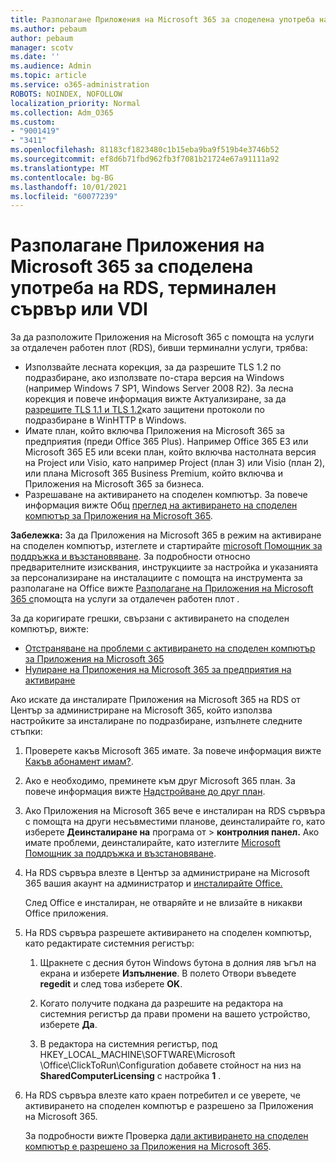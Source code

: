 ```yaml
---
title: Разполагане Приложения на Microsoft 365 за споделена употреба на RDS, терминален сървър или VDI
ms.author: pebaum
author: pebaum
manager: scotv
ms.date: ''
ms.audience: Admin
ms.topic: article
ms.service: o365-administration
ROBOTS: NOINDEX, NOFOLLOW
localization_priority: Normal
ms.collection: Adm_O365
ms.custom:
- "9001419"
- "3411"
ms.openlocfilehash: 81183cf1823480c1b15eba9ba9f519b4e3746b52
ms.sourcegitcommit: ef8d6b71fbd962fb3f7081b21724e67a91111a92
ms.translationtype: MT
ms.contentlocale: bg-BG
ms.lasthandoff: 10/01/2021
ms.locfileid: "60077239"
---
```

# <a name="deploying-microsoft-365-apps-for-shared-use-on-rds-terminal-server-or-vdi"></a>Разполагане Приложения на Microsoft 365 за споделена употреба на RDS, терминален сървър или VDI

За да разположите Приложения на Microsoft 365 с помощта на услуги за отдалечен работен плот (RDS), бивши терминални услуги, трябва:

- Използвайте лесната корекция, за да разрешите TLS 1.2 по подразбиране, ако използвате по-стара версия на Windows (например Windows 7 SP1, Windows Server 2008 R2). За лесна корекция и повече информация вижте Актуализиране, за да [разрешите TLS 1.1 и TLS 1.2](https://support.microsoft.com/en-us/topic/update-to-enable-tls-1-1-and-tls-1-2-as-default-secure-protocols-in-winhttp-in-windows-c4bd73d2-31d7-761e-0178-11268bb10392#bkmk_easy)като защитени протоколи по подразбиране в WinHTTP в Windows. 
- Имате план, който включва Приложения на Microsoft 365 за предприятия (преди Office 365 Plus). Например Office 365 E3 или Microsoft 365 E5 или всеки план, който включва настолната версия на Project или Visio, като например Project (план 3) или Visio (план 2), или плана Microsoft 365 Business Premium, който включва и Приложения на Microsoft 365 за бизнеса.
- Разрешаване на активирането на споделен компютър. За повече информация вижте Общ [преглед на активирането на споделен компютър за Приложения на Microsoft 365](https://docs.microsoft.com/deployoffice/overview-shared-computer-activation).

**Забележка:** За да Приложения на Microsoft 365 в режим на активиране на споделен компютър, изтеглете и стартирайте [microsoft Помощник за поддръжка и възстановяване](https://aka.ms/SaRA_OfficeSCA_M365Portal). За подробности относно предварителните изисквания, инструкциите за настройка и указанията за персонализиране на инсталациите с помощта на инструмента за разполагане на Office вижте [Разполагане на Приложения на Microsoft 365 с](https://docs.microsoft.com/deployoffice/deploy-microsoft-365-apps-remote-desktop-services)помощта на услуги за отдалечен работен плот .

За да коригирате грешки, свързани с активирането на споделен компютър, вижте:

- [Отстраняване на проблеми с активирането на споделен компютър за Приложения на Microsoft 365](https://docs.microsoft.com/deployoffice/troubleshoot-shared-computer-activation)
- [Нулиране на Приложения на Microsoft 365 за предприятия на активиране](https://docs.microsoft.com/office/troubleshoot/activation/reset-office-365-proplus-activation-state)

Ако искате да инсталирате Приложения на Microsoft 365 на RDS от Център за администриране на Microsoft 365, който използва настройките за инсталиране по подразбиране, изпълнете следните стъпки:

1. Проверете какъв Microsoft 365 имате. За повече информация вижте [Какъв абонамент имам?](https://docs.microsoft.com/microsoft-365/admin/admin-overview/what-subscription-do-i-have).

1. Ако е необходимо, преминете към друг Microsoft 365 план. За повече информация вижте [Надстройване до друг план](https://docs.microsoft.com/microsoft-365/commerce/subscriptions/upgrade-to-different-plan).

1. Ако Приложения на Microsoft 365 вече е инсталиран на RDS сървъра с помощта на други несъвместими планове, деинсталирайте го, като изберете **Деинсталиране на** програма от  >  **контролния панел.** Ако имате проблеми, деинсталирайте, като изтеглите [Microsoft Помощник за поддръжка и възстановяване](https://aka.ms/SARA-OfficeUninstall-Alchemy).

1. На RDS сървъра влезте в Център за администриране на Microsoft 365 вашия акаунт на администратор и [инсталирайте Office.](https://portal.office.com/OLS/MySoftware.aspx)

   След Office е инсталиран, не отваряйте и не влизайте в никакви Office приложения.

1. На RDS сървъра разрешете активирането на споделен компютър, като редактирате системния регистър:

   1. Щракнете с десния бутон Windows бутона в долния ляв ъгъл на екрана и изберете **Изпълнение**. В полето Отвори въведете **regedit** и след това изберете **OK**.

   1. Когато получите подкана да разрешите на редактора на системния регистър да прави промени на вашето устройство, изберете **Да**.

   1. В редактора на системния регистър, под HKEY_LOCAL_MACHINE\SOFTWARE\Microsoft \Office\ClickToRun\Configuration добавете стойност на низ на **SharedComputerLicensing** с настройка **1** .

1. На RDS сървъра влезте като краен потребител и се уверете, че активирането на споделен компютър е разрешено за Приложения на Microsoft 365. 

   За подробности вижте Проверка [дали активирането на споделен компютър е разрешено за Приложения на Microsoft 365](https://docs.microsoft.com/deployoffice/troubleshoot-shared-computer-activation#verify-that-shared-computer-activation-is-enabled-for-microsoft-365-apps).